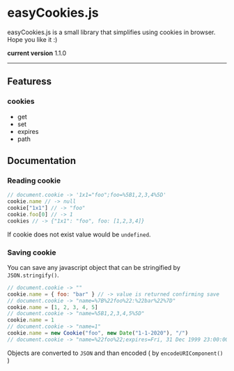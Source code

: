 # easyCookies.js
easyCookies.js is a small library that simplifies using cookies in browser.
Hope you like it :)

**current version** 1.1.0

----------

## Featuress

### cookies
- get
- set
- expires
- path


## Documentation

### Reading cookie

```javascript
// document.cookie -> '1x1="foo";foo=%5B1,2,3,4%5D'
cookie.name // -> null
cookie["1x1"] // -> "foo"
cookie.foo[0] // -> 1
cookies // -> {"1x1": "foo", foo: [1,2,3,4]}
```

If cookie does not exist value would be `undefined`.

### Saving cookie

You can save any javascript object that can be stringified by `JSON.stringify()`.

```javascript
// document.cookie -> ""
cookie.name = { foo: "bar" } // -> value is returned confirming save
// document.cookie -> "name=%7B%22foo%22:%22bar%22%7D"
cookie.name = [1, 2, 3, 4, 5]
// document.cookie -> "name=%5B1,2,3,4,5%5D"
cookie.name = 1
// document.cookie -> "name=1"
cookie.name = new Cookie("foo", new Date("1-1-2020"), "/")
// document.cookie -> "name=%22foo%22;expires=Fri, 31 Dec 1999 23:00:00 GMT;path=/;"
```

Objects are converted to `JSON` and than encoded ( by `encodeURIComponent()` )
